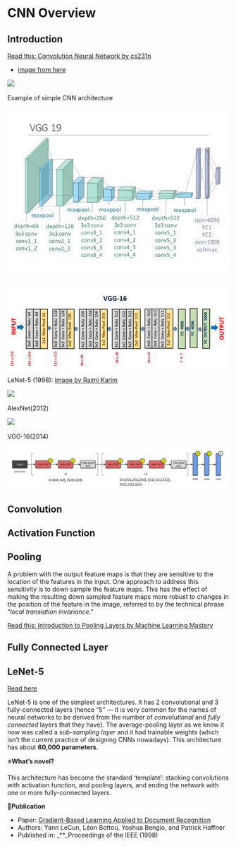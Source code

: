# CNN Overview

## Introduction

[Read this: Convolution Neural Network by cs231n](https://cs231n.github.io/convolutional-networks/)

* [image from here](https://developersbreach.com/convolution-neural-network-deep-learning/)

![](<../../.gitbook/assets/image (225).png>)

Example of simple CNN architecture

![VGG-19](<../../images/image (232) (1) (1).png>)

![](<../../images/image (224) (1) (1).png>)

LeNet-5 (1998): [image ](https://towardsdatascience.com/illustrated-10-cnn-architectures-95d78ace614d)[by Raimi Karim](https://towardsdatascience.com/illustrated-10-cnn-architectures-95d78ace614d)

![](<../../.gitbook/assets/image (230).png>)

AlexNet(2012)

![](<../../.gitbook/assets/image (226).png>)

VGG-16(2014)

![](<../../images/image (233) (1) (1).png>)

## Convolution

## Activation Function

## Pooling

A problem with the output feature maps is that they are sensitive to the location of the features in the input. One approach to address this sensitivity is to down sample the feature maps. This has the effect of making the resulting down sampled feature maps more robust to changes in the position of the feature in the image, referred to by the technical phrase “_local translation invariance_.”

[Read this: Introduction to Pooling Layers by Machine Learning Mastery](https://machinelearningmastery.com/pooling-layers-for-convolutional-neural-networks/)

## Fully Connected Layer

## LeNet-5

[Read here](https://towardsdatascience.com/illustrated-10-cnn-architectures-95d78ace614d)

LeNet-5 is one of the simplest architectures. It has 2 convolutional and 3 fully-connected layers (hence “5” — it is very common for the names of neural networks to be derived from the number of _convolutional_ and _fully connected_ layers that they have). The average-pooling layer as we know it now was called a _sub-sampling layer_ and it had trainable weights (which isn’t the current practice of designing CNNs nowadays). This architecture has about **60,000 parameters**.

**⭐️What’s novel?**

This architecture has become the standard ‘template’: stacking convolutions with activation function, and pooling layers, and ending the network with one or more fully-connected layers.

**📝Publication**

* Paper: [Gradient-Based Learning Applied to Document Recognition](http://yann.lecun.com/exdb/publis/index.html#lecun-98)
* Authors: Yann LeCun, Léon Bottou, Yoshua Bengio, and Patrick Haffner
* Published in: \_\*\*\_Proceedings of the IEEE (1998)
